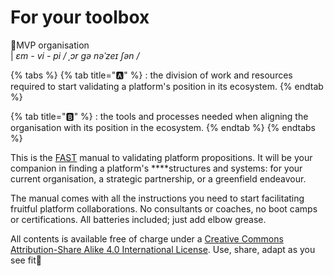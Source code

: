 # For your toolbox

📖MVP organisation   
\| _ɛm - vi - pi_ _/ ˌɔr gə nəˈzeɪ ʃən /_

{% tabs %}
{% tab title="🅰️" %}
: the division of work and resources required to start validating a platform's position in its ecosystem.
{% endtab %}

{% tab title="🅱️" %}
: the tools and processes needed when aligning the organisation with its position in the ecosystem.
{% endtab %}
{% endtabs %}

This is the [FAST](https://futuring-architectures.com/) manual to validating platform propositions. It will be your companion in finding a platform's ****structures and systems: for your current organisation, a strategic partnership, or a greenfield endeavour. 

The manual comes with all the instructions you need to start facilitating fruitful platform collaborations. No consultants or coaches, no boot camps or certifications. All batteries included; just add elbow grease.

All contents is available free of charge under a [Creative Commons Attribution-Share Alike 4.0 International License](https://creativecommons.org/licenses/by-sa/4.0/). Use, share, adapt as you see fit👊

